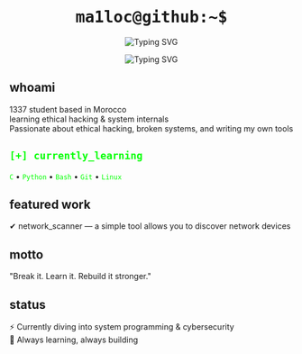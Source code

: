 <h1 align="center" style="font-family: 'Roboto Mono', monospace;">ma1loc@github:~$</h1>



<p align="center">
  <img src="https://readme-typing-svg.demolab.com?font=Fira+Code&pause=1000&color=00FF00&center=true&vCenter=true&width=500&lines=1337+Student+%7C+Ethical+Hacking+Learner;Building+Shells+from+Scratch+%F0%9F%92%AB;Python+Tools+%7C+C+Low-Level+Magic;Break+Code.+Understand+Systems.+Stay+Sharp." alt="Typing SVG" />
</p>


<p align="center">
  <img src="https://readme-typing-svg.demolab.com?font=Fira+Code&pause=500&color=00FF00&center=true&vCenter=true&width=500&lines=Knowledge+is+loading..." alt="Typing SVG" />
</p>


<h2>whoami</h2>

1337 student based in Morocco  
learning ethical hacking & system internals  
Passionate about ethical hacking, broken systems, and writing my own tools  

<h2><code style="color:#00ff00">[+] currently_learning</code></h2>


<code style="color:#00ff00">C</code> • <code style="color:#00ff00">Python</code> • <code style="color:#00ff00">Bash</code> • <code style="color:#00ff00">Git</code> • <code style="color:#00ff00">Linux</code>



<h2>featured work</h2>

✔ network_scanner — a simple tool allows you to discover network devices 

<h2>motto</h2>

"Break it. Learn it. Rebuild it stronger."

<h2>status</h2>

⚡ Currently diving into system programming & cybersecurity  
🧠 Always learning, always building  
